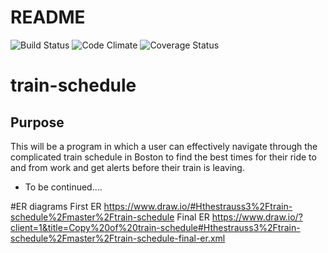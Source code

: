 # README
![Build Status](https://codeship.com/projects/<YOUR_PROJECT_UUID>/status?branch=master)
![Code Climate](https://codeclimate.com/github/<YOUR_GITHUB_USERNAME>/<YOUR_REPO_NAME>.png)
![Coverage Status](https://coveralls.io/repos/<YOUR_GITHUB_USERNAME>/<YOUR_REPO_NAME>/badge.png)
# train-schedule

## Purpose
This will be a program in which a user can effectively navigate through the complicated train schedule in Boston to find the best times for their ride to and from work and get alerts before their train is leaving.
* To be continued....


#ER diagrams
First ER
https://www.draw.io/#Hthestrauss3%2Ftrain-schedule%2Fmaster%2Ftrain-schedule
Final ER
https://www.draw.io/?client=1&title=Copy%20of%20train-schedule#Hthestrauss3%2Ftrain-schedule%2Fmaster%2Ftrain-schedule-final-er.xml

